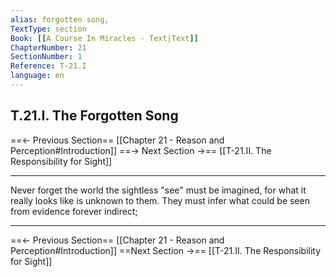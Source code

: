 ```yaml
---
alias: forgotten song, 
TextType: section
Book: [[A Course In Miracles - Text|Text]]
ChapterNumber: 21
SectionNumber: 1
Reference: T-21.I
language: en
---
```

## T.21.I. The Forgotten Song


==<- Previous Section== [[Chapter 21 - Reason and Perception#Introduction]]
==-> Next Section ->== [[T-21.II. The Responsibility for Sight]]

***
Never forget the world the sightless "see" must be imagined, for what it really looks like is unknown to them. They must infer what could be seen from evidence forever indirect;








***

==<- Previous Section== [[Chapter 21 - Reason and Perception#Introduction]]
==Next Section ->== [[T-21.II. The Responsibility for Sight]]

